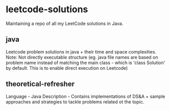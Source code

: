 # leetcode-solutions
Maintaining a repo of all my LeetCode solutions in Java.

## java
Leetcode problem solutions in java + their time and space complexities.
Note: Not directly executable structure (eg. java file names are based on problem name instead of matching the main class - which is
'class Solution' by default. This is to enable direct execution on Leetcode)

## theoretical-refresher
Language - Java
Description - Contains implementations of DS&A + sample approaches and strategies to tackle problems related ot the topic.

